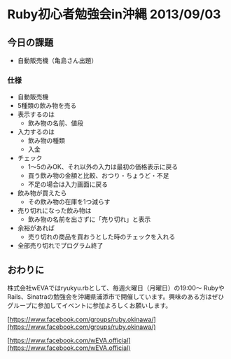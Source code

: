 # Ruby初心者勉強会in沖縄 2013/09/03

## 今日の課題

- 自動販売機（亀島さん出題）

### 仕様

- 自動販売機
- 5種類の飲み物を売る
- 表示するのは
  * 飲み物の名前、値段
- 入力するのは
  * 飲み物の種類
  * 入金
- チェック
  * 1〜5のみOK、それ以外の入力は最初の価格表示に戻る
  * 買う飲み物の金額と比較、おつり・ちょうど・不足
  * 不足の場合は入力画面に戻る
- 飲み物が買えたら
  * その飲み物の在庫を1つ減らす
- 売り切れになった飲み物は
  * 飲み物の名前を出さずに「売り切れ」と表示
- 余裕があれば
  * 売り切れの商品を買おうとした時のチェックを入れる
- 全部売り切れでプログラム終了

## おわりに

株式会社wEVAではryukyu.rbとして、毎週火曜日（月曜日）の19:00〜 RubyやRails、Sinatraの勉強会を沖縄県浦添市で開催しています。興味のある方はぜひグループに参加してイベントに参加よろしくお願いします。

[https://www.facebook.com/groups/ruby.okinawa/](https://www.facebook.com/groups/ruby.okinawa/)

[https://www.facebook.com/wEVA.official](https://www.facebook.com/wEVA.official)

